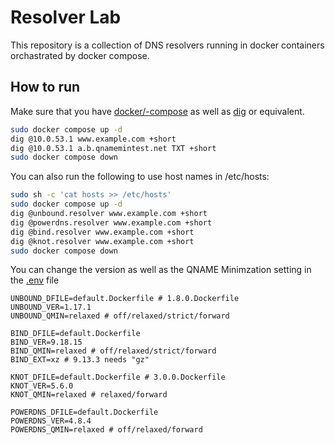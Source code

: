 # Resolver Lab

This repository is a collection of DNS resolvers running in docker containers
orchastrated by docker compose.

## How to run
Make sure that you have [docker/-compose](https://docs.docker.com/engine/install/) as well as [dig](https://linux.die.net/man/1/dig) or equivalent.
```sh
sudo docker compose up -d
dig @10.0.53.1 www.example.com +short
dig @10.0.53.1 a.b.qnamemintest.net TXT +short
sudo docker compose down
```

You can also run the following to use host names in /etc/hosts:
```sh
sudo sh -c 'cat hosts >> /etc/hosts'
sudo docker compose up -d
dig @unbound.resolver www.example.com +short
dig @powerdns.resolver www.example.com +short
dig @bind.resolver www.example.com +short
dig @knot.resolver www.example.com +short
sudo docker compose down
```

You can change the version as well as the QNAME Minimzation setting in the [.env](.env) file
```
UNBOUND_DFILE=default.Dockerfile # 1.8.0.Dockerfile
UNBOUND_VER=1.17.1
UNBOUND_QMIN=relaxed # off/relaxed/strict/forward

BIND_DFILE=default.Dockerfile
BIND_VER=9.18.15
BIND_QMIN=relaxed # off/relaxed/strict/forward
BIND_EXT=xz # 9.13.3 needs "gz"

KNOT_DFILE=default.Dockerfile # 3.0.0.Dockerfile
KNOT_VER=5.6.0
KNOT_QMIN=relaxed # relaxed/forward

POWERDNS_DFILE=default.Dockerfile
POWERDNS_VER=4.8.4
POWERDNS_QMIN=relaxed # off/relaxed/forward
```

